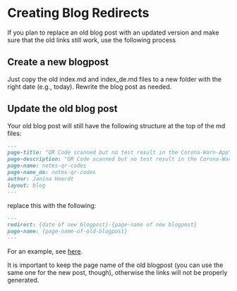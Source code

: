 # Creating Blog Redirects

If you plan to replace an old blog post with an updated version and make sure that the old links still work, use the following process

## Create a new blogpost

Just copy the old index.md and index_de.md files to a new folder with the right date (e.g., today).
Rewrite the blog post as needed.

## Update the old blog post

Your old blog post will still have the following structure at the top of the md files:

```md
---
page-title: "QR Code scanned but no test result in the Corona-Warn-App"
page-description: "QR Code scanned but no test result in the Corona-Warn-App"
page-name: notes-qr-codes
page-name_de: notes-qr-codes
author: Janina Hoerdt
layout: blog
---
```

replace this with the following:

```md
---
redirect: {date of new blogpost}-{page-name of new blogpost}
page-name: {page-name-of-old-blogpost}
---
```

For an example, see [here](../blog/2020-08-11-hinweise-qr-code/index.md).

It is important to keep the page name of the old blogpost (you can use the same one for the new post, though), otherwise the links will not be properly generated.
